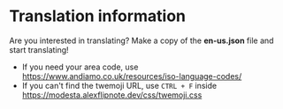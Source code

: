 # Translation information
Are you interested in translating? Make a copy of the **en-us.json** file and start translating!
- If you need your area code, use https://www.andiamo.co.uk/resources/iso-language-codes/
- If you can't find the twemoji URL, use `CTRL + F` inside https://modesta.alexflipnote.dev/css/twemoji.css
